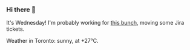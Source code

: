 ### Hi there :wave:

It's Wednesday! I'm probably working for [this bunch](https://github.com/kohofinancial), moving some Jira tickets.

Weather in Toronto: sunny, at +27°C.
